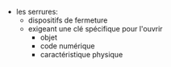 - les serrures: 
	- dispositifs de fermeture
	- exigeant une clé spécifique pour l'ouvrir
		- objet
		- code numérique
		- caractéristique physique

















